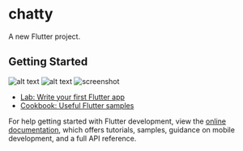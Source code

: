 # chatty

A new Flutter project.

## Getting Started

![alt text](https://ibb.co/QH03jPf](https://i.ibb.co/vd96v3H/Screenshot-1725422850.png)) ![alt text](https://ibb.co/QH03jPf](https://i.ibb.co/vd96v3H/Screenshot-1725422850.png))
![screenshot](screenshot.png)

- [Lab: Write your first Flutter app](https://docs.flutter.dev/get-started/codelab)
- [Cookbook: Useful Flutter samples](https://docs.flutter.dev/cookbook)

For help getting started with Flutter development, view the
[online documentation](https://docs.flutter.dev/), which offers tutorials,
samples, guidance on mobile development, and a full API reference.
